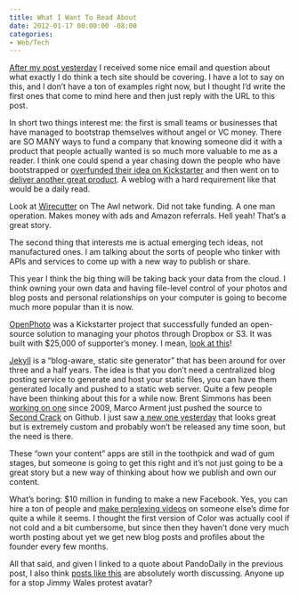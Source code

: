 ```yaml
---
title: What I Want To Read About
date: 2012-01-17 00:00:00 -08:00
categories:
- Web/Tech
---
```


<p><a href="http://notes.torrez.org/2012/01/backdoor-deals.html">After my post yesterday</a> I received some nice email and question about what exactly I do think a tech site should be covering. I have a lot to say on this, and I don’t have a ton of examples right now, but I thought I’d write the first ones that come to mind here and then just reply with the URL to this post.</p>

<p>In short two things interest me: the first is small teams or businesses that have managed to bootstrap themselves without angel or VC money. There are SO MANY ways to fund a company that knowing someone did it with a product that people actually wanted is so much more valuable to me as a reader. I think one could spend a year chasing down the people who have bootstrapped or <a href="http://www.kickstarter.com/projects/danprovost/glif-iphone-4-tripod-mount-and-stand/">overfunded their idea on Kickstarter</a> and then went on to <a href="http://www.studioneat.com/products/cosmonaut">deliver another great product</a>. A weblog with a hard requirement like that would be a daily read.</p>

<p>Look at <a href="http://thewirecutter.com">Wirecutter</a> on The Awl network. Did not take funding. A one man operation. Makes money with ads and Amazon referrals. Hell yeah! That’s a great story.</p>

<p>The second thing that interests me is actual emerging tech ideas, not manufactured ones. I am talking about the sorts of people who tinker with APIs and services to come up with a new way to publish or share.</p>

<p>This year I think the big thing will be taking back your data from the cloud. I think owning your own data and having file-level control of your photos and blog posts and personal relationships on your computer is going to become much more popular than it is now.</p>

<p><a href="http://www.kickstarter.com/projects/jmathai/openphoto-a-photo-service-for-your-s3-or-dropbox-a">OpenPhoto</a> was a Kickstarter project that successfully funded an open-source solution to managing your photos through Dropbox or S3. It was built with $25,000 of supporter’s money. I mean, <a href="http://photos.jordanbrock.com/">look at this</a>!</p>

<p><a href="https://github.com/mojombo/jekyll">Jekyll</a> is a “blog-aware, static site generator” that has been around for over three and a half years. The idea is that you don’t need a centralized blog posting service to generate and host your static files, you can have them generated locally and pushed to a static web server. Quite a few people have been thinking about this for a while now. Brent Simmons has been <a href="http://inessential.com/2009/01/30/new_publishing_system_tour_of_my_head">working on one</a> since 2009, Marco Arment just pushed the source to <a href="http://www.marco.org/secondcrack">Second Crack</a> on Github. I just saw <a href="http://spiritofnine.com/posts/2012/01/16/site-rewrite-complete/">a new one yesterday</a> that looks great but is extremely custom and probably won’t be released any time soon, but the need is there.</p>

<p>These “own your content” apps are still in the toothpick and wad of gum stages, but someone is going to get this right and it’s not just going to be a great story but a new way of thinking about how we publish and own our content.</p>

<p>What’s boring: $10 million in funding to make a new Facebook. Yes, you can hire a ton of people and <a href="http://vimeo.com/colorlabs/commercial">make perplexing videos</a> on someone else’s dime for quite a while it seems. I thought the first version of Color was actually cool if not cold and a bit cumbersome, but since then they haven’t done very much worth posting about yet we get new blog posts and profiles about the founder every few months.</p>

<p>All that said, and given I linked to a quote about PandoDaily in the previous post, I also think <a href="http://pandodaily.com/2012/01/16/dick-costolo-is-right-wikipedias-sopa-blackout-is-a-terrible-idea/">posts like this</a> are absolutely worth discussing. Anyone up for a stop Jimmy Wales protest avatar?</p>
